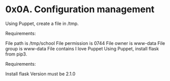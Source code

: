 # 0x0A. Configuration management
Using Puppet, create a file in /tmp.

Requirements:

File path is /tmp/school
File permission is 0744
File owner is www-data
File group is www-data
File contains I love Puppet
Using Puppet, install flask from pip3.

Requirements:

Install flask
Version must be 2.1.0
